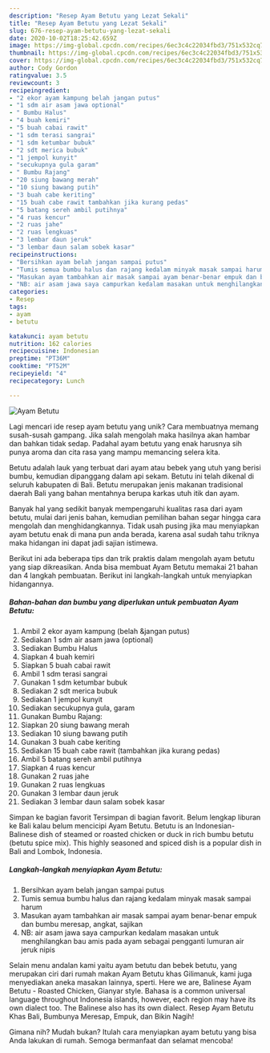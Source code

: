 ```yaml
---
description: "Resep Ayam Betutu yang Lezat Sekali"
title: "Resep Ayam Betutu yang Lezat Sekali"
slug: 676-resep-ayam-betutu-yang-lezat-sekali
date: 2020-10-02T18:25:42.659Z
image: https://img-global.cpcdn.com/recipes/6ec3c4c22034fbd3/751x532cq70/ayam-betutu-foto-resep-utama.jpg
thumbnail: https://img-global.cpcdn.com/recipes/6ec3c4c22034fbd3/751x532cq70/ayam-betutu-foto-resep-utama.jpg
cover: https://img-global.cpcdn.com/recipes/6ec3c4c22034fbd3/751x532cq70/ayam-betutu-foto-resep-utama.jpg
author: Cody Gordon
ratingvalue: 3.5
reviewcount: 3
recipeingredient:
- "2 ekor ayam kampung belah jangan putus"
- "1 sdm air asam jawa optional"
- " Bumbu Halus"
- "4 buah kemiri"
- "5 buah cabai rawit"
- "1 sdm terasi sangrai"
- "1 sdm ketumbar bubuk"
- "2 sdt merica bubuk"
- "1 jempol kunyit"
- "secukupnya gula garam"
- " Bumbu Rajang"
- "20 siung bawang merah"
- "10 siung bawang putih"
- "3 buah cabe keriting"
- "15 buah cabe rawit tambahkan jika kurang pedas"
- "5 batang sereh ambil putihnya"
- "4 ruas kencur"
- "2 ruas jahe"
- "2 ruas lengkuas"
- "3 lembar daun jeruk"
- "3 lembar daun salam sobek kasar"
recipeinstructions:
- "Bersihkan ayam belah jangan sampai putus"
- "Tumis semua bumbu halus dan rajang kedalam minyak masak sampai harum"
- "Masukan ayam tambahkan air masak sampai ayam benar-benar empuk dan bumbu meresap, angkat, sajikan"
- "NB: air asam jawa saya campurkan kedalam masakan untuk menghilangkan bau amis pada ayam sebagai pengganti lumuran air jeruk nipis"
categories:
- Resep
tags:
- ayam
- betutu

katakunci: ayam betutu 
nutrition: 162 calories
recipecuisine: Indonesian
preptime: "PT36M"
cooktime: "PT52M"
recipeyield: "4"
recipecategory: Lunch

---
```



![Ayam Betutu](https://img-global.cpcdn.com/recipes/6ec3c4c22034fbd3/751x532cq70/ayam-betutu-foto-resep-utama.jpg)

Lagi mencari ide resep ayam betutu yang unik? Cara membuatnya memang susah-susah gampang. Jika salah mengolah maka hasilnya akan hambar dan bahkan tidak sedap. Padahal ayam betutu yang enak harusnya sih punya aroma dan cita rasa yang mampu memancing selera kita.

Betutu adalah lauk yang terbuat dari ayam atau bebek yang utuh yang berisi bumbu, kemudian dipanggang dalam api sekam. Betutu ini telah dikenal di seluruh kabupaten di Bali. Betutu merupakan jenis makanan tradisional daerah Bali yang bahan mentahnya berupa karkas utuh itik dan ayam.

Banyak hal yang sedikit banyak mempengaruhi kualitas rasa dari ayam betutu, mulai dari jenis bahan, kemudian pemilihan bahan segar hingga cara mengolah dan menghidangkannya. Tidak usah pusing jika mau menyiapkan ayam betutu enak di mana pun anda berada, karena asal sudah tahu triknya maka hidangan ini dapat jadi sajian istimewa.


Berikut ini ada beberapa tips dan trik praktis dalam mengolah ayam betutu yang siap dikreasikan. Anda bisa membuat Ayam Betutu memakai 21 bahan dan 4 langkah pembuatan. Berikut ini langkah-langkah untuk menyiapkan hidangannya.

<!--inarticleads1-->

##### Bahan-bahan dan bumbu yang diperlukan untuk pembuatan Ayam Betutu:

1. Ambil 2 ekor ayam kampung (belah &amp;jangan putus)
1. Sediakan 1 sdm air asam jawa (optional)
1. Sediakan  Bumbu Halus
1. Siapkan 4 buah kemiri
1. Siapkan 5 buah cabai rawit
1. Ambil 1 sdm terasi sangrai
1. Gunakan 1 sdm ketumbar bubuk
1. Sediakan 2 sdt merica bubuk
1. Sediakan 1 jempol kunyit
1. Sediakan secukupnya gula, garam
1. Gunakan  Bumbu Rajang:
1. Siapkan 20 siung bawang merah
1. Sediakan 10 siung bawang putih
1. Gunakan 3 buah cabe keriting
1. Sediakan 15 buah cabe rawit (tambahkan jika kurang pedas)
1. Ambil 5 batang sereh ambil putihnya
1. Siapkan 4 ruas kencur
1. Gunakan 2 ruas jahe
1. Gunakan 2 ruas lengkuas
1. Gunakan 3 lembar daun jeruk
1. Sediakan 3 lembar daun salam sobek kasar


Simpan ke bagian favorit Tersimpan di bagian favorit. Belum lengkap liburan ke Bali kalau belum mencicipi Ayam Betutu. Betutu is an Indonesian-Balinese dish of steamed or roasted chicken or duck in rich bumbu betutu (betutu spice mix). This highly seasoned and spiced dish is a popular dish in Bali and Lombok, Indonesia. 

<!--inarticleads2-->

##### Langkah-langkah menyiapkan Ayam Betutu:

1. Bersihkan ayam belah jangan sampai putus
1. Tumis semua bumbu halus dan rajang kedalam minyak masak sampai harum
1. Masukan ayam tambahkan air masak sampai ayam benar-benar empuk dan bumbu meresap, angkat, sajikan
1. NB: air asam jawa saya campurkan kedalam masakan untuk menghilangkan bau amis pada ayam sebagai pengganti lumuran air jeruk nipis


Selain menu andalan kami yaitu ayam betutu dan bebek betutu, yang merupakan ciri dari rumah makan Ayam Betutu khas Gilimanuk, kami juga menyediakan aneka masakan lainnya, sperti. Here we are, Balinese Ayam Betutu - Roasted Chicken, Gianyar style. Bahasa is a common universal language throughout Indonesia islands, however, each region may have its own dialect too. The Balinese also has its own dialect. Resep Ayam Betutu Khas Bali, Bumbunya Meresap, Empuk, dan Bikin Nagih! 

Gimana nih? Mudah bukan? Itulah cara menyiapkan ayam betutu yang bisa Anda lakukan di rumah. Semoga bermanfaat dan selamat mencoba!
